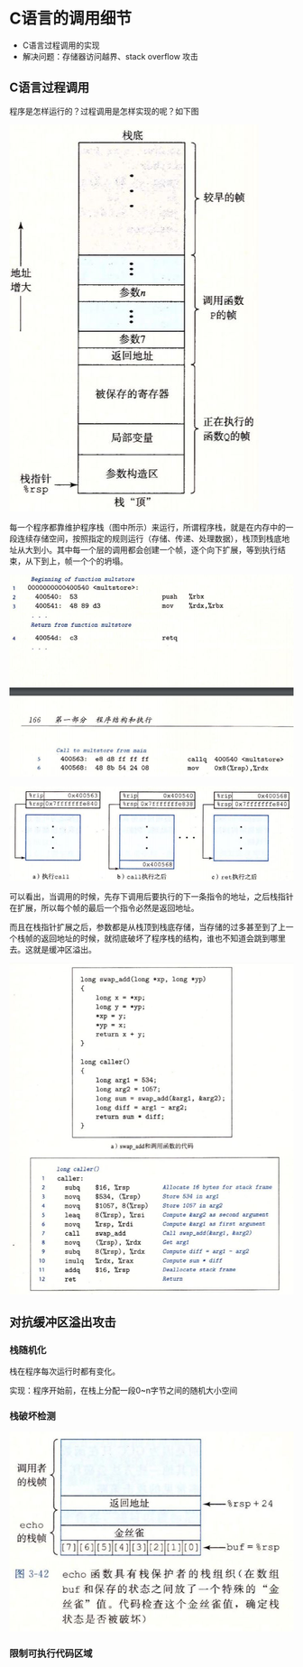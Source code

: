 # C语言的调用细节

- C语言过程调用的实现
- 解决问题：存储器访问越界、stack overflow 攻击

## C语言过程调用

程序是怎样运行的？过程调用是怎样实现的呢？如下图

![](./img/stackframe.JPG)

每一个程序都靠维护程序栈（图中所示）来运行，所谓程序栈，就是在内存中的一段连续存储空间，按照指定的规则运行（存储、传递、处理数据），栈顶到栈底地址从大到小。其中每一个层的调用都会创建一个帧，逐个向下扩展，等到执行结束，从下到上，帧一个个的坍塌。

![](./img/call1.JPG)

![](./img/call2.JPG)

可以看出，当调用的时候，先存下调用后要执行的下一条指令的地址，之后栈指针在扩展，所以每个帧的最后一个指令必然是返回地址。

而且在栈指针扩展之后，参数都是从栈顶到栈底存储，当存储的过多甚至到了上一个栈帧的返回地址的时候，就彻底破坏了程序栈的结构，谁也不知道会跳到哪里去。这就是缓冲区溢出。

![](./img/proc.JPG)

## 对抗缓冲区溢出攻击

### 栈随机化

栈在程序每次运行时都有变化。

实现：程序开始前，在栈上分配一段0~n字节之间的随机大小空间

### 栈破坏检测

![](./img/protector.JPG)

### 限制可执行代码区域

